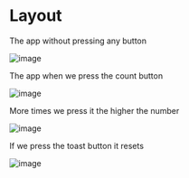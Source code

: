 # Layout

The app without pressing any button

![image](https://user-images.githubusercontent.com/91747025/197590116-176fda69-e101-4460-97d1-8576a95c3e3f.png)

The app when we press the count button

![image](https://user-images.githubusercontent.com/91747025/197590278-d37e9886-61e5-49b9-b5a9-d4a24a0bdf44.png)

More times we press it the higher the number

![image](https://user-images.githubusercontent.com/91747025/197590418-515dab85-1213-4535-b753-7ebc4bf84bfd.png)

If we press the toast button it resets

![image](https://user-images.githubusercontent.com/91747025/197590504-3d636caf-63e4-4564-8bf5-842774feaf6d.png)

